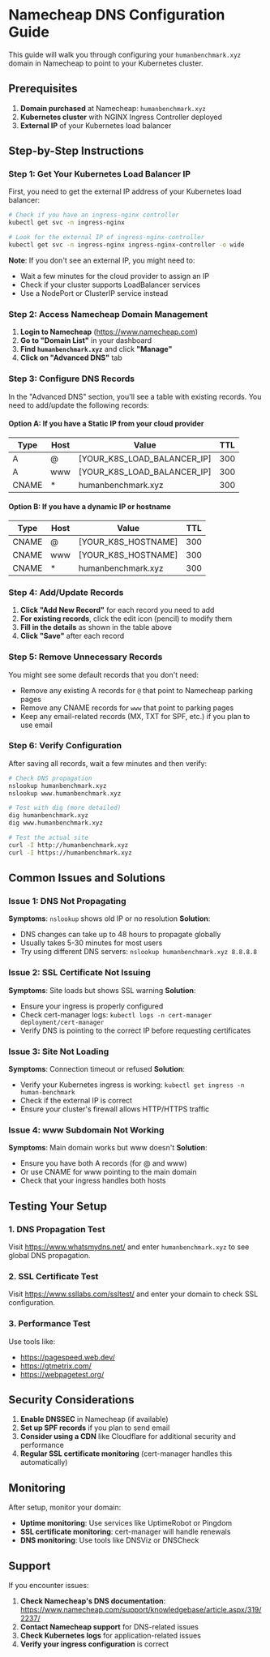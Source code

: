 # Namecheap DNS Configuration Guide

This guide will walk you through configuring your `humanbenchmark.xyz` domain in Namecheap to point to your Kubernetes cluster.

## Prerequisites

1. **Domain purchased** at Namecheap: `humanbenchmark.xyz`
2. **Kubernetes cluster** with NGINX Ingress Controller deployed
3. **External IP** of your Kubernetes load balancer

## Step-by-Step Instructions

### Step 1: Get Your Kubernetes Load Balancer IP

First, you need to get the external IP address of your Kubernetes load balancer:

```bash
# Check if you have an ingress-nginx controller
kubectl get svc -n ingress-nginx

# Look for the external IP of ingress-nginx-controller
kubectl get svc -n ingress-nginx ingress-nginx-controller -o wide
```

**Note**: If you don't see an external IP, you might need to:
- Wait a few minutes for the cloud provider to assign an IP
- Check if your cluster supports LoadBalancer services
- Use a NodePort or ClusterIP service instead

### Step 2: Access Namecheap Domain Management

1. **Login to Namecheap** (https://www.namecheap.com)
2. **Go to "Domain List"** in your dashboard
3. **Find `humanbenchmark.xyz`** and click **"Manage"**
4. **Click on "Advanced DNS"** tab

### Step 3: Configure DNS Records

In the "Advanced DNS" section, you'll see a table with existing records. You need to add/update the following records:

#### Option A: If you have a Static IP from your cloud provider

| Type | Host | Value | TTL |
|------|------|-------|-----|
| A | @ | [YOUR_K8S_LOAD_BALANCER_IP] | 300 |
| A | www | [YOUR_K8S_LOAD_BALANCER_IP] | 300 |
| CNAME | * | humanbenchmark.xyz | 300 |

#### Option B: If you have a dynamic IP or hostname

| Type | Host | Value | TTL |
|------|------|-------|-----|
| CNAME | @ | [YOUR_K8S_HOSTNAME] | 300 |
| CNAME | www | [YOUR_K8S_HOSTNAME] | 300 |
| CNAME | * | humanbenchmark.xyz | 300 |

### Step 4: Add/Update Records

1. **Click "Add New Record"** for each record you need to add
2. **For existing records**, click the edit icon (pencil) to modify them
3. **Fill in the details** as shown in the table above
4. **Click "Save"** after each record

### Step 5: Remove Unnecessary Records

You might see some default records that you don't need:
- Remove any existing A records for `@` that point to Namecheap parking pages
- Remove any CNAME records for `www` that point to parking pages
- Keep any email-related records (MX, TXT for SPF, etc.) if you plan to use email

### Step 6: Verify Configuration

After saving all records, wait a few minutes and then verify:

```bash
# Check DNS propagation
nslookup humanbenchmark.xyz
nslookup www.humanbenchmark.xyz

# Test with dig (more detailed)
dig humanbenchmark.xyz
dig www.humanbenchmark.xyz

# Test the actual site
curl -I http://humanbenchmark.xyz
curl -I https://humanbenchmark.xyz
```

## Common Issues and Solutions

### Issue 1: DNS Not Propagating

**Symptoms**: `nslookup` shows old IP or no resolution
**Solution**: 
- DNS changes can take up to 48 hours to propagate globally
- Usually takes 5-30 minutes for most users
- Try using different DNS servers: `nslookup humanbenchmark.xyz 8.8.8.8`

### Issue 2: SSL Certificate Not Issuing

**Symptoms**: Site loads but shows SSL warning
**Solution**:
- Ensure your ingress is properly configured
- Check cert-manager logs: `kubectl logs -n cert-manager deployment/cert-manager`
- Verify DNS is pointing to the correct IP before requesting certificates

### Issue 3: Site Not Loading

**Symptoms**: Connection timeout or refused
**Solution**:
- Verify your Kubernetes ingress is working: `kubectl get ingress -n human-benchmark`
- Check if the external IP is correct
- Ensure your cluster's firewall allows HTTP/HTTPS traffic

### Issue 4: www Subdomain Not Working

**Symptoms**: Main domain works but www doesn't
**Solution**:
- Ensure you have both A records (for @ and www)
- Or use CNAME for www pointing to the main domain
- Check that your ingress handles both hosts

## Testing Your Setup

### 1. DNS Propagation Test

Visit https://www.whatsmydns.net/ and enter `humanbenchmark.xyz` to see global DNS propagation.

### 2. SSL Certificate Test

Visit https://www.ssllabs.com/ssltest/ and enter your domain to check SSL configuration.

### 3. Performance Test

Use tools like:
- https://pagespeed.web.dev/
- https://gtmetrix.com/
- https://webpagetest.org/

## Security Considerations

1. **Enable DNSSEC** in Namecheap (if available)
2. **Set up SPF records** if you plan to send email
3. **Consider using a CDN** like Cloudflare for additional security and performance
4. **Regular SSL certificate monitoring** (cert-manager handles this automatically)

## Monitoring

After setup, monitor your domain:
- **Uptime monitoring**: Use services like UptimeRobot or Pingdom
- **SSL certificate monitoring**: cert-manager will handle renewals
- **DNS monitoring**: Use tools like DNSViz or DNSCheck

## Support

If you encounter issues:
1. **Check Namecheap's DNS documentation**: https://www.namecheap.com/support/knowledgebase/article.aspx/319/2237/
2. **Contact Namecheap support** for DNS-related issues
3. **Check Kubernetes logs** for application-related issues
4. **Verify your ingress configuration** is correct
